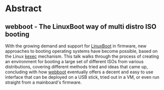 # Abstract

## webboot - The LinuxBoot way of multi distro ISO booting

With the growing demand and support for [LinuxBoot](https://linuxboot.org) in
firmware, new approaches to booting operating systems have become possible,
based on the Linux [kexec](https://man7.org/linux/man-pages/man8/kexec.8.html)
mechanism. This talk walks through the process of creating an environment for
booting a large set of different ISOs from various distributions, covering
different methods tried and ideas that came up, concluding with how [webboot](
https://github.com/u-root/webboot) eventually offers a decent and easy to use
interface that can be deployed on a USB stick, tried out in a VM, or even run
straight from a mainboard's firmware.
